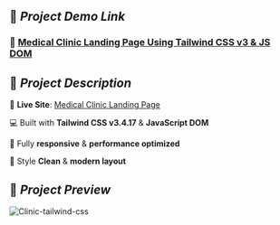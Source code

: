 ## 🚀 *Project Demo Link*

### 🔗 [Medical Clinic Landing Page Using Tailwind CSS v3 & JS DOM](https://tailwind-css-clinic.netlify.app/)

## 🌟 *Project Description*

🎯 **Live Site**: [Medical Clinic Landing Page](https://tailwind-css-clinic.netlify.app/)

💻 Built with **Tailwind CSS v3.4.17** & **JavaScript DOM**

📱 Fully **responsive** & **performance optimized** 

🎨 Style **Clean** & **modern layout**

## 📸 *Project Preview*

![Clinic-tailwind-css](https://github.com/user-attachments/assets/3486f3c6-5f3a-4191-8b8f-6451004120db)
